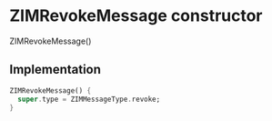 


# ZIMRevokeMessage constructor







ZIMRevokeMessage()





## Implementation

```dart
ZIMRevokeMessage() {
  super.type = ZIMMessageType.revoke;
}
```







